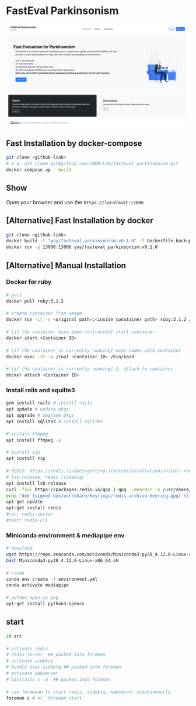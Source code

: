 # FastEval Parkinsonism
![cover_image](./imgs/cover.png)
## Fast Installation by docker-compose
```bash
git clone <github-link>
# e.g. git clone git@github.com:CMDM-Lab/fasteval_parkinsonism.git
docker-compose up --build
```
## Show
Open your browser and use the `https://localhost:13006`

## \[Alternative\] Fast Installation by docker
```bash
git clone <github-link>
docker build -t "yuy/fasteval_parkinsonism:v0.1.0" -f Dockerfile.backup .
docker run -p 13006:13006 yuy/fasteval_parkinsonism:v0.1.0
```

## \[Alternative\] Manual Installation
### Docker for ruby
```bash
# pull
docker pull ruby:3.1.2

# create container from image
docker run -it -v <original path>:<inside conatainer path> ruby:3.1.2 /bin/bash

# [if the container have been contructed] start container
docker start <Container ID> 

# [if the container is currently running] exec codes with container
docker exec -it -w /root <Container ID> /bin/bash

# [if the container is currently running] 2. attach to container
docker attach <Container ID>
```

### Install rails and squilte3
```bash
gem install rails # install rails
apt update # update pkgs
apt upgrade # upgrade pkgs
apt install sqlite3 # install sqlite3

# install ffmpeg
apt install ffmpeg -y

# install zip
apt install zip

# REDIS: https://redis.io/docs/getting-started/installation/install-redis-on-linux/
# lsb-release, redis (sidekiq)
apt install lsb-release
curl -fsSL https://packages.redis.io/gpg | gpg --dearmor -o /usr/share/keyrings/redis-archive-keyring.gpg
echo "deb [signed-by=/usr/share/keyrings/redis-archive-keyring.gpg] https://packages.redis.io/deb $(lsb_release -cs) main" | tee /etc/apt/sources.list.d/redis.list
apt-get update
apt-get install redis
#run: redis-server
#test: redis-cli
```

### Miniconda environment & mediapipe env
```bash
# download
wget https://repo.anaconda.com/miniconda/Miniconda3-py38_4.12.0-Linux-x86_64.sh
bash Miniconda3-py38_4.12.0-Linux-x86_64.sh 

# conda 
conda env create -f environment.yml 
conda activate mediapipe

# python open-cv pkg
apt-get install python3-opencv
```

## start 
```bash
cd src

# activate redis
# redis-server  ## packed into foreman
# activate sidekiq
# bundle exec sidekiq ## packed into foreman
# activate webserver
# bin/rails s -p  ## packed into foreman

# use formeman to start redis, sidekiq, webserver simutaneously
foreman s # or `foreman start`

```

